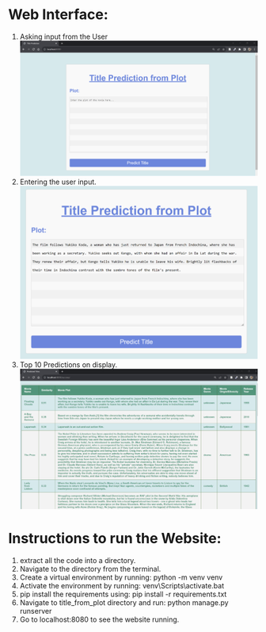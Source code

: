 # Web Interface:
1. Asking input from the User 
![img.png](img.png)
2. Entering the user input.
![img_1.png](img_1.png)
3. Top 10 Predictions on display.
![img_3.png](img_3.png)


# Instructions to run the Website:

1. extract all the code into a directory.
2. Navigate to the directory from the terminal.
3. Create a virtual environment by running: python -m venv venv
4. Activate the environment by running: venv\Scripts\activate.bat
5. pip install the requirements using: pip install -r requirements.txt
6. Navigate to title_from_plot directory and run: python manage.py runserver
7. Go to localhost:8080 to see the website running.